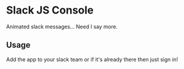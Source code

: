 Slack JS Console
================

Animated slack messages... Need I say more.

## Usage

Add the app to your slack team or if it's already there then just sign in!